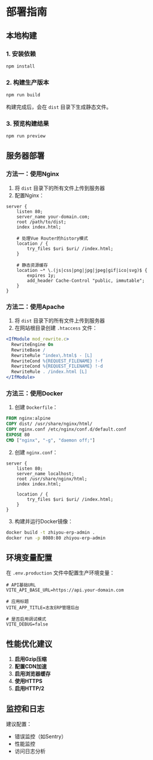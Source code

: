 # 部署指南

## 本地构建

### 1. 安装依赖
```bash
npm install
```

### 2. 构建生产版本
```bash
npm run build
```

构建完成后，会在 `dist` 目录下生成静态文件。

### 3. 预览构建结果
```bash
npm run preview
```

## 服务器部署

### 方法一：使用Nginx

1. 将 `dist` 目录下的所有文件上传到服务器
2. 配置Nginx：

```nginx
server {
    listen 80;
    server_name your-domain.com;
    root /path/to/dist;
    index index.html;

    # 处理Vue Router的history模式
    location / {
        try_files $uri $uri/ /index.html;
    }

    # 静态资源缓存
    location ~* \.(js|css|png|jpg|jpeg|gif|ico|svg)$ {
        expires 1y;
        add_header Cache-Control "public, immutable";
    }
}
```

### 方法二：使用Apache

1. 将 `dist` 目录下的所有文件上传到服务器
2. 在网站根目录创建 `.htaccess` 文件：

```apache
<IfModule mod_rewrite.c>
  RewriteEngine On
  RewriteBase /
  RewriteRule ^index\.html$ - [L]
  RewriteCond %{REQUEST_FILENAME} !-f
  RewriteCond %{REQUEST_FILENAME} !-d
  RewriteRule . /index.html [L]
</IfModule>
```

### 方法三：使用Docker

1. 创建 `Dockerfile`：

```dockerfile
FROM nginx:alpine
COPY dist/ /usr/share/nginx/html/
COPY nginx.conf /etc/nginx/conf.d/default.conf
EXPOSE 80
CMD ["nginx", "-g", "daemon off;"]
```

2. 创建 `nginx.conf`：

```nginx
server {
    listen 80;
    server_name localhost;
    root /usr/share/nginx/html;
    index index.html;

    location / {
        try_files $uri $uri/ /index.html;
    }
}
```

3. 构建并运行Docker镜像：

```bash
docker build -t zhiyou-erp-admin .
docker run -p 8080:80 zhiyou-erp-admin
```

## 环境变量配置

在 `.env.production` 文件中配置生产环境变量：

```env
# API基础URL
VITE_API_BASE_URL=https://api.your-domain.com

# 应用标题
VITE_APP_TITLE=志友ERP管理后台

# 是否启用调试模式
VITE_DEBUG=false
```

## 性能优化建议

1. **启用Gzip压缩**
2. **配置CDN加速**
3. **启用浏览器缓存**
4. **使用HTTPS**
5. **启用HTTP/2**

## 监控和日志

建议配置：
- 错误监控（如Sentry）
- 性能监控
- 访问日志分析 